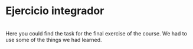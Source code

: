 # Ejercicio integrador
<br/>
Here you could find the task for the final exercise of the course. 
We had to use some of the things we had learned.
<br/>
<br/>
